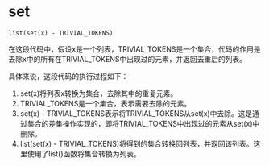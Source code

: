 # set


`list(set(x) - TRIVIAL_TOKENS)`

在这段代码中，假设x是一个列表，TRIVIAL_TOKENS是一个集合，代码的作用是去除x中的所有在TRIVIAL_TOKENS中出现过的元素，并返回去重后的列表。

具体来说，这段代码的执行过程如下：

1. set(x)将列表x转换为集合，去除其中的重复元素。
2. TRIVIAL_TOKENS是一个集合，表示需要去除的元素。
3. set(x) - TRIVIAL_TOKENS表示将TRIVIAL_TOKENS从set(x)中去除。这是通过集合的差集操作实现的，即将TRIVIAL_TOKENS中出现过的元素从set(x)中删除。
4. list(set(x) - TRIVIAL_TOKENS)将得到的集合转换回列表，并返回该列表。这里使用了list()函数将集合转换为列表。

